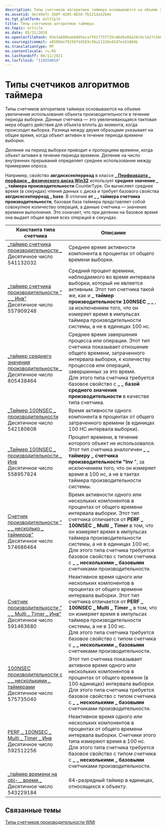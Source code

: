 ```yaml
---
description: Типы счетчиков алгоритмов таймера основываются на объеме увеличения использования объекта производительности в течение периода выборки.
ms.assetid: 4ec49efc-2b0f-4205-8b58-fb121da32b4e
ms.tgt_platform: multiple
title: Типы счетчиков алгоритмов таймера
ms.topic: article
ms.date: 05/31/2018
ms.openlocfilehash: 03e3a606babb005eca7f01f75f735cd6d6a9da29c9c1427c56614c318f9465f4
ms.sourcegitcommit: e858bbe701567d4583c50a11326e42d7ea51804b
ms.translationtype: MT
ms.contentlocale: ru-RU
ms.lasthandoff: 08/11/2021
ms.locfileid: "118554018"
---
```

# <a name="timer-algorithm-counter-types"></a>Типы счетчиков алгоритмов таймера

Типы счетчиков алгоритмов таймера основываются на объеме увеличения использования объекта производительности в течение периода выборки. Данные счетчика — это увеличивающаяся тактовая мера общего действия для объекта вплоть до момента, когда происходит выборка. Разница между двумя образцами указывает на общее время, когда объект активен в течение периода времени выборки.

Деление на период выборки приводит к пропорциям времени, когда объект активен в течение периода времени. Деление на число внутренних прерываний определяет среднее использование между примерами опроса.

Например, свойство **авгдисксекперреад** в классе [**\_ Перфравдата \_ перфдиск \_ физического диска Win32**](/previous-versions//aa394308(v=vs.85)) использует **среднее значение \_ \_ таймера производительности** CounterType. Он вычисляет среднее время (в секундах) чтения данных с диска и требует базового свойства **авгдисксекперреад \_ base**. В отличие **от \_ \_ таймера счетчика производительности**, базовая база таймера представляет собой совокупное количество операций, а данные счетчика — значение времени выполнения. Это означает, что при делении на базовое время она выдает общее время всех операций в секундах.



| Константа типа счетчика                                                                                                      | Описание                                                                                                                                                                                                                                                                                                                                                                                          |
|----------------------------------------------------------------------------------------------------------------------------|------------------------------------------------------------------------------------------------------------------------------------------------------------------------------------------------------------------------------------------------------------------------------------------------------------------------------------------------------------------------------------------------------|
| [\_таймер счетчика производительности \_](/previous-versions/windows/it-pro/windows-server-2003/cc785636(v=ws.10))<br/> Десятичное число 541132032<br/>             | Среднее время активности компонента в процентах от общего времени выборки.<br/>                                                                                                                                                                                                                                                                                                         |
| [\_таймер счетчика производительности " \_ \_ Инв"](/previous-versions/windows/it-pro/windows-server-2003/cc785636(v=ws.10))<br/> Десятичное число 557909248<br/>        | Средний процент времени, наблюдаемого во время интервала выборки, который не является активным. Этот тип счетчика такой же, как и **\_ таймер производительности 100NSEC \_ \_** , за исключением того, что он измеряет время в импульсах таймера производительности системы, а не в единицах 100 нс.<br/>                                                                                                                       |
| [\_таймер среднего значения производительности \_](/previous-versions/windows/it-pro/windows-server-2003/cc785636(v=ws.10))<br/> Десятичное число 805438464<br/>             | Среднее время завершения процесса или операции. Этот тип счетчика показывает отношение общего времени, затраченного интервала выборки, к количеству процессов или операций, завершенных за это время.<br/> Для этого типа счетчика требуется базовое свойство с **\_ \_ базой среднего значения производительности** в качестве типа счетчика.<br/>                                                                         |
| [\_Таймер 100NSEC \_ производительности](/previous-versions/windows/it-pro/windows-server-2003/cc785636(v=ws.10))<br/> Десятичное число 542180608<br/>             | Время активности одного компонента в процентах от общего затраченного времени (в единицах 100 НС интервала выборки).<br/>                                                                                                                                                                                                                                                                          |
| [\_Таймер 100NSEC \_ производительности \_ Инв](/previous-versions/windows/it-pro/windows-server-2003/cc785636(v=ws.10))<br/> Десятичное число 558957824<br/>        | Процент времени, в течение которого объект не использовался. Этот тип счетчика аналогичен **\_ \_ таймеру \_ счетчика производительности "Inv** ", за исключением того, что он измеряет время в 100 нс, а не в тактах таймера производительности системы.<br/>                                                                                                                                                                                   |
| [Счетчик производительности " \_ \_ несколько \_ таймеров"](/previous-versions/windows/it-pro/windows-server-2003/cc785636(v=ws.10))<br/> Десятичное число 574686464<br/>      | Время активности одного или нескольких компонентов в процентах от общего времени интервала выборки. Этот тип счетчика отличается от **PERF \_ 100NSEC \_ Multi \_ Timer** в том, что он измеряет время в импульсах таймера производительности системы, а не в единицах 100 нс.<br/> Для этого типа счетчика требуется базовое свойство с типом счетчика с **\_ \_ несколькими \_ базовыми** счетчиками производительности.<br/>        |
| [Счетчик производительности " \_ \_ Multi \_ Timer \_ Инв"](/previous-versions/windows/it-pro/windows-server-2003/cc785636(v=ws.10))<br/> Десятичное число 591463680<br/> | Неактивное время одного или нескольких компонентов в процентах от общего времени интервала выборки. Этот тип счетчика отличается от **PERF \_ 100NSEC \_ Multi \_ Timer \_** в том, что он измеряет время в импульсах таймера производительности системы, а не в 100 нс.<br/> Для этого типа счетчика требуется базовое свойство с типом счетчика с **\_ \_ несколькими \_ базовыми** счетчиками производительности.<br/> |
| [100NSEC производительности с \_ \_ несколькими \_ таймерами](/previous-versions/windows/it-pro/windows-server-2003/cc785636(v=ws.10))<br/> Десятичное число 575735040<br/>      | Этот тип счетчика показывает активное время одного или нескольких компонентов в процентах от общего времени (в 100 единицах) интервала выборки.<br/> Для этого типа счетчика требуется базовое свойство с типом счетчика с **\_ \_ несколькими \_ базовыми** счетчиками производительности.<br/>                                                                                                                                     |
| [PERF \_ 100NSEC \_ Multi \_ Timer \_ Инв](/previous-versions/windows/it-pro/windows-server-2003/cc785636(v=ws.10))<br/> Десятичное число 592512256<br/> | Неактивное время одного или нескольких компонентов в процентах от общего времени интервала выборки. Счетчики этого типа измеряют время в 100 нс.<br/> Для этого типа счетчика требуется базовое свойство с типом счетчика с **\_ \_ несколькими \_ базовыми** счетчиками производительности.<br/>                                                                                                                          |
| [\_таймер времени на obj- \_ время \_](/previous-versions/windows/it-pro/windows-server-2003/cc785636(v=ws.10))<br/> Десятичное число 543229184<br/>           | 64-разрядный таймер в единицах, относящихся к объекту.<br/>                                                                                                                                                                                                                                                                                                                                                  |



 

## <a name="related-topics"></a>Связанные темы

<dl> <dt>

[Типы счетчиков производительности WMI](wmi-performance-counter-types.md)
</dt> </dl>

 

